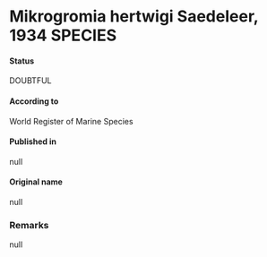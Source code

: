 Mikrogromia hertwigi Saedeleer, 1934 SPECIES
=======

#### Status
DOUBTFUL

#### According to
World Register of Marine Species

#### Published in
null

#### Original name
null

### Remarks
null